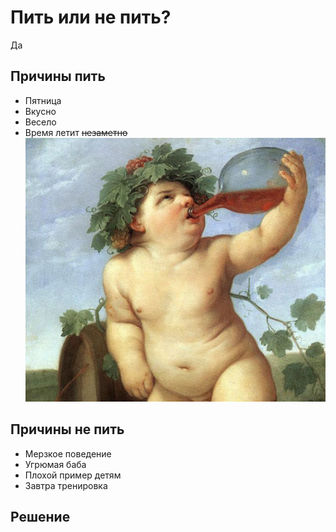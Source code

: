 # Пить или не пить?
Да
## Причины пить
* Пятница
* Вкусно
* Весело
* Время летит ~~незаметно~~
![няшка](drinking_bacchus_cr.jpg)

## Причины не пить
+ Мерзкое поведение
+ Угрюмая баба
+ Плохой пример детям
+ Завтра тренировка

## Решение